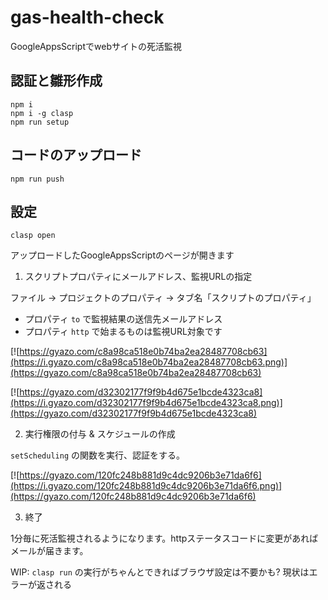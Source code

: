 # gas-health-check

GoogleAppsScriptでwebサイトの死活監視

## 認証と雛形作成

    npm i
    npm i -g clasp
    npm run setup

## コードのアップロード

    npm run push

## 設定

    clasp open

アップロードしたGoogleAppsScriptのページが開きます

1. スクリプトプロパティにメールアドレス、監視URLの指定

ファイル -> プロジェクトのプロパティ -> タブ名「スクリプトのプロパティ」

- プロパティ `to` で監視結果の送信先メールアドレス
- プロパティ `http` で始まるものは監視URL対象です

[![https://gyazo.com/c8a98ca518e0b74ba2ea28487708cb63](https://i.gyazo.com/c8a98ca518e0b74ba2ea28487708cb63.png)](https://gyazo.com/c8a98ca518e0b74ba2ea28487708cb63)

[![https://gyazo.com/d32302177f9f9b4d675e1bcde4323ca8](https://i.gyazo.com/d32302177f9f9b4d675e1bcde4323ca8.png)](https://gyazo.com/d32302177f9f9b4d675e1bcde4323ca8)


2. 実行権限の付与 & スケジュールの作成

`setScheduling` の関数を実行、認証をする。

[![https://gyazo.com/120fc248b881d9c4dc9206b3e71da6f6](https://i.gyazo.com/120fc248b881d9c4dc9206b3e71da6f6.png)](https://gyazo.com/120fc248b881d9c4dc9206b3e71da6f6)

3. 終了

1分毎に死活監視されるようになります。httpステータスコードに変更があればメールが届きます。


WIP: `clasp run` の実行がちゃんとできればブラウザ設定は不要かも?
現状はエラーが返される
